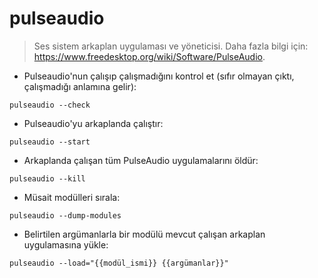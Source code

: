 # pulseaudio

> Ses sistem arkaplan uygulaması ve yöneticisi.
> Daha fazla bilgi için: <https://www.freedesktop.org/wiki/Software/PulseAudio>.

- Pulseaudio'nun çalışıp çalışmadığını kontrol et (sıfır olmayan çıktı, çalışmadığı anlamına gelir):

`pulseaudio --check`

- Pulseaudio'yu arkaplanda çalıştır:

`pulseaudio --start`

- Arkaplanda çalışan tüm PulseAudio uygulamalarını öldür:

`pulseaudio --kill`

- Müsait modülleri sırala:

`pulseaudio --dump-modules`

- Belirtilen argümanlarla bir modülü mevcut çalışan arkaplan uygulamasına yükle:

`pulseaudio --load="{{modül_ismi}} {{argümanlar}}"`
